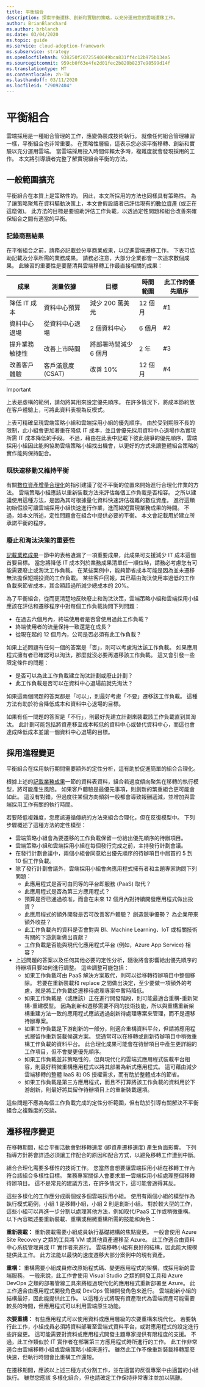 ```yaml
---
title: 平衡組合
description: 探索平衡遷移、創新和實驗的策略，以充分運用您的雲端遷移工作。
author: BrianBlanchard
ms.author: brblanch
ms.date: 03/04/2020
ms.topic: guide
ms.service: cloud-adoption-framework
ms.subservice: strategy
ms.openlocfilehash: 938250f20725540049bca831ff4c12b975b134a5
ms.sourcegitcommit: 959cb0f63e4fe2d01fec2b820b8237e98599d14f
ms.translationtype: MT
ms.contentlocale: zh-TW
ms.lasthandoff: 03/11/2020
ms.locfileid: "79092404"
---
```

<!-- cSpell:ignore CSAT -->

# <a name="balance-the-portfolio"></a>平衡組合

雲端採用是一種組合管理的工作，應變偽裝成技術執行。 就像任何組合管理練習一樣，平衡組合也非常重要。 在策略性層級，這表示您必須平衡移轉、創新和實驗以充分運用雲端。 當雲端採用投入時間仰賴太多時，複雜度就會發現採用的工作。 本文將引導讀者完整了解實現組合平衡的方法。

## <a name="general-scope-expansion"></a>一般範圍擴充

平衡組合在本質上是策略性的。 因此，本文所採用的方法也同樣具有策略性。 為了讓策略聚焦在資料驅動決策上，本文會假設讀者已評估現有的[數位資產](../digital-estate/index.md) (或正在這麼做)。 此方法的目標是要協助評估工作負載，以透過定性問題和組合改善來確保組合之間有適當的平衡。

### <a name="document-business-outcomes"></a>記錄商務結果

在平衡組合之前，請務必記載並分享商業成果，以促進雲端遷移工作。 下表可協助記載及分享所需的業務成果。 請務必注意，大部分企業都會一次追求數個成果。 此練習的重要性是要釐清與雲端移轉工作最直接相關的成果：

|成果  |測量依據  |目標  |時間範圍  |此工作的優先順序  |
|---------|---------|---------|---------|---------|
|降低 IT 成本     |資料中心預算         |減少 200 萬美元         |12 個月         |#1         |
|資料中心退場     |從資料中心退場         |2 個資料中心         |6 個月         |#2         |
|提升業務敏捷性     |改善上市時間  |將部署時間減少 6 個月         |2 年         |#3        |
|改善客戶體驗     |客戶滿意度 (CSAT)         |改善 10%         |12 個月         |#4         |

> [!IMPORTANT]
> 上表是虛構的範例，請勿將其用來設定優先順序。 在許多情況下，將成本節約放在客戶體驗上，可將此資料表視為反模式。

上表可精確呈現雲端策略小組和雲端採用小組的優先順序。 由於受到期限不長的限制，此小組會更加著重在降低 IT 成本，並且會優先採用資料中心退場作為實現所需 IT 成本降低的手段。 不過，藉由在此表中記載下彼此競爭的優先順序，雲端採用小組因此能夠協助雲端策略小組找出機會，以更好的方式來讓整體組合策略的實作能夠保持配合。

### <a name="move-fast-while-maintaining-balance"></a>既快速移動又維持平衡

有關[數位資產增量合理化](../digital-estate/index.md)的指引建議了從不平衡的位置來開始進行合理化作業的方法。 雲端策略小組應該以重新裝載方法來評估每個工作負載是否相容。 之所以建議使用這種方法，是因為其可根據量化資料快速評估複雜的數位資產。 進行這類初始假設可讓雲端採用小組快速進行作業，進而縮短實現業務成果的時間。 不過，如本文所述，定性問題會在組合中提供必要的平衡。 本文會記載用於建立所承諾平衡的程序。

### <a name="importance-of-sunset-and-retire-decisions"></a>廢止和淘汰決策的重要性

[記載業務成果](#document-business-outcomes)一節中的表格遺漏了一項重要成果，此成果可支援減少 IT 成本這個首要目標。 當您將降低 IT 成本列於業務成果清單任一順位時，請務必考慮您有可能需要廢止或淘汰工作負載。 在某些案例中，能夠節省成本可能是因為並未遷移無法擔保短期投資的工作負載。 某些客戶回報，其已藉由淘汰使用率過低的工作負載來節省成本，其金額超過所減少總成本的 20%。

為了平衡組合，從而更清楚地反映廢止和淘汰決策，雲端策略小組和雲端採用小組應該在評估和遷移程序中對每個工作負載詢問下列問題：

- 在過去六個月內，終端使用者是否曾使用過此工作負載？
- 終端使用者的流量保持一致還是在成長？
- 從現在起的 12 個月內，公司是否必須有此工作負載？

如果上述問題有任何一個的答案是「否」，則可以考慮淘汰該工作負載。 如果應用程式擁有者已確認可以淘汰，那麼就沒必要再遷移該工作負載。 這又會引發一些限定條件的問題：

- 是否可以為此工作負載建立淘汰計劃或廢止計劃？
- 此工作負載是否可以在資料中心退場前就先淘汰？

如果這兩個問題的答案都是「可以」，則最好考慮「不要」遷移該工作負載。 這種方法有助於符合降低成本和資料中心退場的目標。

如果有任一問題的答案是「不行」，則最好先建立計劃來裝載該工作負載直到其淘汰。 此計劃可能包括將資產移至成本較低的資料中心或替代資料中心，而這也會達成降低成本並讓一個資料中心退場的目標。

## <a name="adopt-process-changes"></a>採用進程變更

平衡組合在採用執行期間需要額外的定性分析，這有助於促進簡單的組合合理化。

根據上述的[記載業務成果](#document-business-outcomes)一節的資料表資料，組合若過度傾向聚焦在移轉的執行模型，將可能產生風險。 如果客戶體驗是最優先事項，則創新的繁重組合更可能會如此。 這沒有對錯，但過度往某個方向傾斜一般都會導致報酬遞減，並增加與雲端採用工作有關的執行時間。

若要降低複雜度，您應該遵循傳統的方法來組合合理化，但在反復模型中。 下列步驟概述了這種方法的定性模型：

- 雲端策略小組會為要遷移的工作負載保留一份給出優先順序的待辦項目。
- 雲端策略小組和雲端採用小組在每個發行完成之前，主持發行計劃會議。
- 在發行計劃會議中，兩個小組會同意給出優先順序的待辦項目中居首的 5 到 10 個工作負載。
- 除了發行計劃會議外，雲端採用小組會向應用程式擁有者和主題專家詢問下列問題：
  - 此應用程式是否可由同等的平台即服務 (PaaS) 取代？
  - 此應用程式是否為第三方應用程式？
  - 預算是否已通過核准，而會在未來 12 個月內對持續開發應用程式做出投資？
  - 此應用程式的額外開發是否可改善客戶體驗？ 創造競爭優勢？ 為企業帶來額外收益？
  - 此工作負載內的資料是否會對與 BI、Machine Learning、IoT 或相關技術有關的下游創新做出貢獻？
  - 工作負載是否能與現代化應用程式平台 (例如，Azure App Service) 相容？
- 上述問題的答案以及任何其他必要的定性分析，隨後將會影響給出優先順序的待辦項目要如何進行調整。 這些調整可能包括：
  - 如果工作負載可由 PaaS 解決方案取代，則可以從移轉待辦項目中整個移除。 若要在重新裝載和 replace 之間做出決定，至少要做一項額外的考慮，就是將工作負載從遷移待處理專案中暫時降低。
  - 如果工作負載是（或應該）正在進行開發階段，則可能最適合重構-重新架構-重建模型。 因為創新和遷移需要不同的技術技能，所以與重構重新架構重建方法一致的應用程式應該透過創新待處理專案來管理，而不是遷移待辦專案。
  - 如果工作負載是下游創新的一部分，則適合重構資料平台，但請將應用程式層留作重新裝載候選方案。 您通常可以在移轉或創新待辦項目中稍微重構工作負載的資料平台。 此合理化成果可能會在待辦項目中產生更詳細的工作項目，但不會變更優先順序。
  - 如果工作負載並非策略性的，但與現代化的雲端式應用程式裝載平台相容，則最好稍微重構應用程式以將其部署為新式應用程式。 這可藉由減少雲端移轉的整體 IaaS 和 OS 授權需求，而有助於整體成本的節省。
  - 如果工作負載是第三方應用程式，而且不打算將該工作負載的資料用於下游創新，則最好將其留作待辦項目上的重新裝載選項。

這些問題不應為每個工作負載完成的定性分析範圍，但有助於引導有關解決不平衡組合之複雜度的交談。

## <a name="migrate-process-changes"></a>遷移程序變更

在移轉期間，組合平衡活動會對移轉速度 (即資產遷移速度) 產生負面影響。 下列指導方針將會詳述必須讓工作配合的原因和配合方式，以避免移轉工作遭到中斷。

組合合理化需要多樣性的技術工作。 您當然會想要讓雲端採用小組在移轉工作內符合該組合多樣性目標。 業務專案關係人會要求單一雲端採用小組處理整個移轉待辦項目。 這不是常見的建議方法，在許多情況下，這可能會適得其反。

這些多樣化的工作應分成兩個或多個雲端採用小組。 使用有兩個小組的模型作為執行模式範例，小組 1 是移轉小組，小組 2 則是創新小組。 對於較大型的工作，這些小組可以再進一步分割以處理其他方法，例如取代/PaaS 工作或稍微重構。 以下內容概述要重新裝載、重構或稍微重構所需的技能和角色：

**重新裝載：** 重新裝載需要小組成員執行基礎結構的焦點變更。 一般會使用 Azure Site Recovery 之類的工具將 VM 或其他資產遷移至 Azure。 此工作適合由資料中心系統管理員或 IT 實作者來進行。 雲端移轉小組有良好的結構，因此能大規模提供此工作。 此方法能以最快的速度遷移大部分案例中的現有資產。

**重構：** 重構需要小組成員修改原始程式碼、變更應用程式的架構，或採用新的雲端服務。 一般來說，此工作會使用 Visual Studio 之類的開發工具和 Azure DevOps 之類的部署管線工具來將經過現代化的應用程式重新部署至 Azure。 此工作適合由應用程式開發角色或 DevOps 管線開發角色來進行。 雲端創新小組的結構最好，因此能提供此工作。 以這種方式將現有資產取代為雲端資產可能需要較長的時間，但應用程式可以利用雲端原生功能。

**次要重構：** 有些應用程式可以使用資料或應用層級的次要重構來現代化。 若要執行此工作，小組成員必須將資料部署至雲端式資料平台，或對應用程式的設定進行些許變更。 這可能需要對資料或應用程式開發主題專家提供有限程度的支援。 不過，此工作類似於 IT 實作者在部署第三方應用程式時所進行的工作。 此工作非常適合由雲端移轉小組或雲端策略小組來進行。 雖然此工作不像重新裝載移轉那麼快速，但執行時間會比重構工作還短。

在遷移期間，應該以上述三種方式分割工作，並在適當的反復專案中由適當的小組執行。 雖然您應該 多樣化組合，但也請確定工作保持非常專注並加以隔離。
